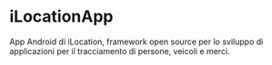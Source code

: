 # iLocationApp

App Android di iLocation, framework open source per lo sviluppo di applicazioni per il tracciamento di persone, veicoli e merci.
